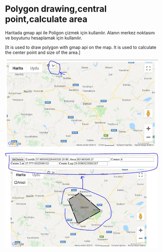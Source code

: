 # Polygon drawing,central point,calculate area 

Haritada gmap api ile Poligon çizmek için kullanılır. Alanın merkez noktasını ve boyutunu hesaplamak için kullanılır. 

[It is used to draw polygon with gmap api on the map. It is used to calculate the center point and size of the area.]

![alt text](https://github.com/spalanci/polygon_drawing/blob/master/map1.jpg)


![alt text](https://github.com/spalanci/polygon_drawing/blob/master/map2.jpg)

